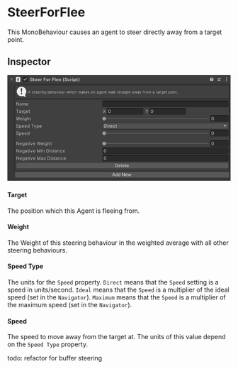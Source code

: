# SteerForFlee

This MonoBehaviour causes an agent to steer directly away from a target point.

## Inspector

![EntityIdentity Inspector](../../../../images/SteerForFleeInspector.png)

#### Target

The position which this Agent is fleeing from.

#### Weight

The Weight of this steering behaviour in the weighted average with all other steering behaviours.

#### Speed Type

The units for the `Speed` property. `Direct` means that the `Speed` setting is a speed in units/second. `Ideal` means that the `Speed` is a multiplier of the ideal speed (set in the `Navigator`). `Maximum` means that the `Speed` is a multiplier of the maximum speed (set in the `Navigator`).

#### Speed

The speed to move away from the target at. The units of this value depend on the `Speed Type` property.

todo: refactor for buffer steering